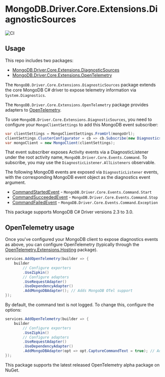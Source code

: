 # MongoDB.Driver.Core.Extensions.DiagnosticSources

![CI](https://github.com/jbogard/MongoDB.Driver.Core.Extensions.DiagnosticSources/workflows/CI/badge.svg)

## Usage

This repo includes two packages:

 - [MongoDB.Driver.Core.Extensions.DiagnosticSources](https://www.nuget.org/packages/MongoDB.Driver.Core.Extensions.DiagnosticSources/)
 - [MongoDB.Driver.Core.Extensions.OpenTelemetry](https://www.nuget.org/packages/MongoDB.Driver.Core.Extensions.OpenTelemetry/)
 
The `MongoDB.Driver.Core.Extensions.DiagnosticSources` package extends the core MongoDB C# driver to expose telemetry information via `System.Diagnostics`.

The `MongoDB.Driver.Core.Extensions.OpenTelemetry` package provides adapters to [OpenTelemetry](https://opentelemetry.io/).

To use `MongoDB.Driver.Core.Extensions.DiagnosticSources`, you need to configure your `MongoClientSettings` to add this MongoDB event subscriber:

```csharp
var clientSettings = MongoClientSettings.FromUrl(mongoUrl);
clientSettings.ClusterConfigurator = cb => cb.Subscribe(new DiagnosticsActivityEventSubscriber());
var mongoClient = new MongoClient(clientSettings);
```

That event subscriber exposes Activity events via a DiagnosticListener under the root activity name, `MongoDB.Driver.Core.Events.Command`. To subscribe, you may use the `DiagnosticListener.AllListeners` observable.

The following MongoDB events are exposed via `DiagnosticListener` events, with the corresponding MongoDB event object as the diagnostics event argument.

 - [CommandStartedEvent](http://mongodb.github.io/mongo-csharp-driver/2.8/apidocs/html/T_MongoDB_Driver_Core_Events_CommandStartedEvent.htm) - `MongoDB.Driver.Core.Events.Command.Start`
 - [CommandSucceededEvent](http://mongodb.github.io/mongo-csharp-driver/2.8/apidocs/html/T_MongoDB_Driver_Core_Events_CommandSucceededEvent.htm) - `MongoDB.Driver.Core.Events.Command.Stop`
 - [CommandFailedEvent](http://mongodb.github.io/mongo-csharp-driver/2.8/apidocs/html/T_MongoDB_Driver_Core_Events_CommandFailedEvent.htm) - `MongoDB.Driver.Core.Events.Command.Exception`
 
 This package supports MongoDB C# Driver versions 2.3 to 3.0.

## OpenTelemetry usage

Once you've configured your MongoDB client to expose diagnostics events as above, you can configure OpenTelemetry (typically through the [OpenTelemetry.Extensions.Hosting](https://www.nuget.org/packages/OpenTelemetry.Extensions.Hosting/0.2.0-alpha.275) package).

```csharp
services.AddOpenTelemetry(builder => {
    builder
        // Configure exporters
        .UseZipkin()
        // Configure adapters
        .UseRequestAdapter()
        .UseDependencyAdapter()
        .AddMongoDBAdapter(); // Adds MongoDB OTel support
});
```

By default, the command text is not logged. To change this, configure the options:

```csharp
services.AddOpenTelemetry(builder => {
    builder
        // Configure exporters
        .UseZipkin()
        // Configure adapters
        .UseRequestAdapter()
        .UseDependencyAdapter()
        .AddMongoDBAdapter(opt => opt.CaptureCommandText = true); // Adds MongoDB OTel support
});
```

This package supports the latest released OpenTelemetry alpha package on NuGet.
